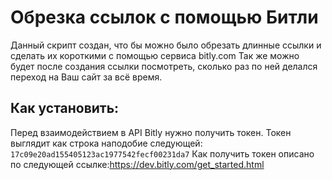 # Обрезка ссылок с помощью Битли
Данный скрипт создан, что бы можно было обрезать длинные ссылки и сделать их короткими с помощью сервиса bitly.com
Так же можно будет после создания ссылки посмотреть, сколько раз по ней делался переход на Ваш сайт за всё время.

## Как установить:
Перед взаимодействием в API Bitly нужно получить токен.
Токен выглядит как строка наподобие следующей: `17c09e20ad155405123ac1977542fecf00231da7`
Как получить токен описано по следующей ссылке:https://dev.bitly.com/get_started.html

